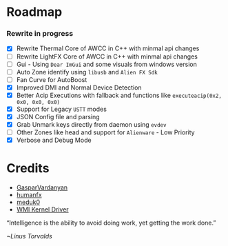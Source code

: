 # Roadmap

### Rewrite in progress

- [x] Rewrite Thermal Core of AWCC in C++ with minmal api changes
- [ ] Rewrite LightFX Core of AWCC in C++ with minmal api changes
- [ ] Gui - Using `Dear ImGui` and some visuals from windows version
- [ ] Auto Zone identify using `libusb` and `Alien FX Sdk`
- [ ] Fan Curve for AutoBoost
- [x] Improved DMI and Normal Device Detection
- [x] Better Acip Executions with fallback and functions like `executeacip(0x2, 0x0, 0x0, 0x0)`
- [x] Support for Legacy `USTT` modes
- [x] JSON Config file and parsing
- [x] Grab Unmark keys directly from daemon using `evdev`
- [ ] Other Zones like head and support for `Alienware` - Low Priority
- [x] Verbose and Debug Mode

# Credits

- [GasparVardanyan](https://github.com/GasparVardanyan)
- [humanfx](https://github.com/tiagoporsch/humanfx)
- [meduk0](https://github.com/meduk0)
- [WMI Kernel Driver](https://docs.kernel.org/6.16/wmi/devices/alienware-wmi.html)

“Intelligence is the ability to avoid doing work, yet getting the work done.”

_~Linus Torvalds_
